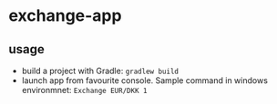 # exchange-app

## usage
+ build a project with Gradle: `gradlew build`
+ launch app from favourite console. Sample command in windows environmnet: `Exchange EUR/DKK 1`
